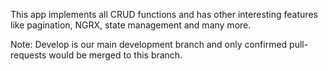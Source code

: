 This app implements all CRUD functions and has other interesting features like pagination, NGRX, state management and many more.

Note: Develop is our main development branch and only confirmed pull-requests would be merged to this branch.
